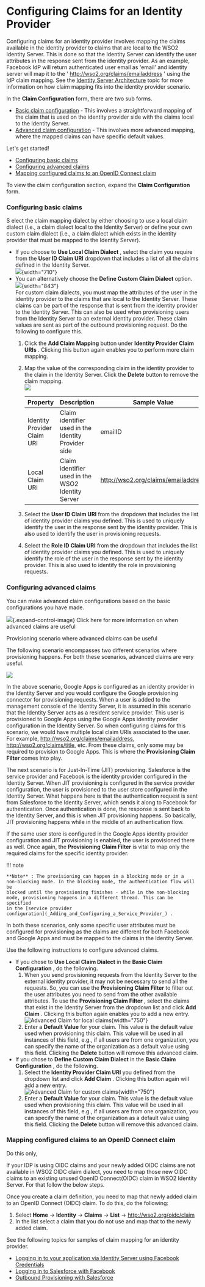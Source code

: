 # Configuring Claims for an Identity Provider

Configuring claims for an identity provider involves mapping the claims
available in the identity provider to claims that are local to the WSO2
Identity Server. This is done so that the Identity Server can identify
the user attributes in the response sent from the identity provider. As
an example, Facebook IdP will return authenticated user email as 'email'
and identity server will map it to the '
http://wso2.org/claims/emailaddress ' using the IdP claim mapping. See
the [Identity Server Architecture](_Architecture_) topic for more
information on how claim mapping fits into the identity provider
scenario.

In the **Claim Configuration** form, there are two sub forms.

-   [Basic claim
    configuration](#ConfiguringClaimsforanIdentityProvider-Configuringbasicclaims) -
    This involves a straightforward mapping of the claim that is used on
    the identity provider side with the claims local to the Identity
    Server.
-   [Advanced claim
    configuration](#ConfiguringClaimsforanIdentityProvider-Configuringadvancedclaims) -
    This involves more advanced mapping, where the mapped claims can
    have specific default values.

Let's get started!

-   [Configuring basic
    claims](#ConfiguringClaimsforanIdentityProvider-Configuringbasicclaims)
-   [Configuring advanced
    claims](#ConfiguringClaimsforanIdentityProvider-Configuringadvancedclaims)
-   [Mapping configured claims to an OpenID Connect
    claim](#ConfiguringClaimsforanIdentityProvider-MappingconfiguredclaimstoanOpenIDConnectclaim)

To view the claim configuration section, expand the **Claim
Configuration** form.

### Configuring basic claims

S elect the claim mapping dialect by either choosing to use a local
claim dialect (i.e., a claim dialect local to the Identity Server) or
define your own custom claim dialect (i.e., a claim dialect which exists
in the identity provider that must be mapped to the Identity Server).

-   If you choose to **Use Local Claim Dialect** , select the claim you
    require from the **User ID Claim URI** dropdown that includes a list
    of all the claims defined in the Identity Server.  
    ![](attachments/103329700/103329701.png){width="710"}  
-   You can alternatively choose the **Define Custom Claim Dialect**
    option.  
    ![](attachments/103329700/103329702.png){width="843"}  
    For custom claim dialects, you must map the attributes of the user
    in the identity provider to the claims that are local to the
    Identity Server. These claims can be part of the response that is
    sent from the identity provider to the Identity Server. This can
    also be used when provisioning users from the Identity Server to an
    external identity provider. These claim values are sent as part of
    the outbound provisioning request. Do the following to configure
    this.  
    1.  Click the **Add Claim Mapping** button under **Identity Provider
        Claim URIs** . Clicking this button again enables you to perform
        more claim mapping.
    2.  Map the value of the corresponding claim in the identity
        provider to the claim in the Identity Server. Click the
        **Delete** button to remove the claim mapping.  
        ![](attachments/103329700/103329704.png)

        | Property                    | Description                                         | Sample Value                          |
        |-----------------------------|-----------------------------------------------------|---------------------------------------|
        | Identity Provider Claim URI | Claim identifier used in the Identity Provider side | emailID                               |
        | Local Claim URI             | Claim identifier used in the WSO2 Identity Server   | <http://wso2.org/claims/emailaddress> |

    3.  Select the **User ID Claim URI** from the dropdown that includes
        the list of identity provider claims you defined. This is used
        to uniquely identify the user in the response sent by the
        identity provider. This is also used to identify the user in
        provisioning requests.
    4.  Select the **Role ID Claim URI** from the dropdown that includes
        the list of identity provider claims you defined. This is used
        to uniquely identify the role of the user in the response sent
        by the identity provider. This is also used to identify the role
        in provisioning requests.  

### Configuring advanced claims

You can make advanced claim configurations based on the basic
configurations you have made.

![](images/icons/grey_arrow_down.png){.expand-control-image} Click here
for more information on when advanced claims are useful

Provisioning scenario where advanced claims can be useful

The following scenario encompasses two different scenarios where
provisioning happens. For both these scenarios, advanced claims are very
useful.

![](attachments/103329700/103329703.png)

In the above scenario, Google Apps is configured as an identity provider
in the Identity Server and you would configure the Google provisioning
connector for provisioning requests. When a user is added to the
management console of the Identity Server, it is assumed in this
scenario that the Identity Server acts as a resident service provider.
This user is provisioned to Google Apps using the Google Apps identity
provider configuration in the Identity Server. So when configuring
claims for this scenario, we would have multiple local claim URIs
associated to the user. For example,
http://wso2.org/claims/emailaddress, http://wso2.org/claims/title, etc.
From these claims, only some may be required to provision to Google
Apps. This is where the **Provisioning Claim Filter** comes into play.

The next scenario is for Just-In-Time (JIT) provisioning. Salesforce is
the service provider and Facebook is the identity provider configured in
the Identity Server. When JIT provisioning is configured in the service
provider configuration, the user is provisioned to the user store
configured in the Identity Server. What happens here is that the
authentication request is sent from Salesforce to the Identity Server,
which sends it along to Facebook for authentication. Once authentication
is done, the response is sent back to the Identity Server, and this is
when JIT provisioning happens. So basically, JIT provisioning happens
while in the middle of an authentication flow.

If the same user store is configured in the Google Apps identity
provider configuration and JIT provisioning is enabled, the user is
provisioned there as well. Once again, the **Provisioning Claim Filter**
is vital to map only the required claims for the specific identity
provider.

!!! note
    
    **Note** : The provisioning can happen in a blocking mode or in a
    non-blocking mode. In the blocking mode, the authentication flow will be
    blocked until the provisioning finishes - while in the non-blocking
    mode, provisioning happens in a different thread. This can be specified
    in the [service provider
    configuration](_Adding_and_Configuring_a_Service_Provider_) .
    

In both these scenarios, only some specific user attributes must be
configured for provisioning as the claims are different for both
Facebook and Google Apps and must be mapped to the claims in the
Identity Server.

Use the following instructions to configure advanced claims.

-   If you chose to **Use Local Claim Dialect** in the **Basic Claim
    Configuration** , do the following.
    1.  When you send provisioning requests from the Identity Server to
        the external identity provider, it may not be necessary to send
        all the requests. So, you can use the **Provisioning Claim
        Filter** to filter out the user attributes you need to send from
        the other available attributes. To use the **Provisioning Claim
        Filter** , select the claims that exist in the Identity Server
        from the dropdown list and click **Add Claim** . Clicking this
        button again enables you to add a new entry.  
        ![Advanced Claim for local
        claims](attachments/103329700/103329707.png "Advanced Claim for local claims"){width="750"}
    2.  Enter a **Default Value** for your claim. This value is the
        default value used when provisioning this claim. This value will
        be used in all instances of this field, e.g., if all users are
        from one organization, you can specify the name of the
        organization as a default value using this field. Clicking the
        **Delete** button will remove this advanced claim.
-   If you chose to **Define Custom Claim Dialect** in the **Basic Claim
    Configuration** , do the following.
    1.  Select the **Identity Provider Claim URI** you defined from the
        dropdown list and click **Add Claim** . Clicking this button
        again will add a new entry.  
        ![Advanced Claim for custom
        claims](attachments/103329700/103329708.png "Advanced Claim for custom claims"){width="750"}
    2.  Enter a **Default Value** for your claim. This value is the
        default value used when provisioning this claim. This value will
        be used in all instances of this field, e.g., if all users are
        from one organization, you can specify the name of the
        organization as a default value using this field. Clicking the
        **Delete** button will remove this advanced claim.

### Mapping configured claims to an OpenID Connect claim

Do this only,

If your IDP is using OIDC claims and your newly added OIDC claims are
not available in WSO2 OIDC claim dialect, you need to map those new OIDC
claims to an existing unused OpenID Connect(OIDC) claim in WSO2 Identity
Server. For that follow the below steps.

Once you create a claim definition, you need to map that newly added
claim to an OpenID Connect (OIDC) claim. To do this, do the following:

1.  Select **Home** -\> **Identity** -\> **Claims** -\> **List** -\>
    http://wso2.org/oidc/claim
2.  In the list select a claim that you do not use and map that to the
    newly added claim.

See the following topics for samples of claim mapping for an identity
provider.

-   [Logging in to your application via Identity Server using Facebook
    Credentials](_Logging_in_to_your_application_via_Identity_Server_using_Facebook_Credentials_)
-   [Logging in to Salesforce with
    Facebook](_Logging_in_to_Salesforce_with_Facebook_)
-   [Outbound Provisioning with
    Salesforce](_Outbound_Provisioning_with_Salesforce_)
